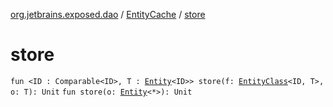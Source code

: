 [org.jetbrains.exposed.dao](../index.md) / [EntityCache](index.md) / [store](.)

# store

`fun <ID : Comparable<ID>, T : `[`Entity`](../-entity/index.md)`<ID>> store(f: `[`EntityClass`](../-entity-class/index.md)`<ID, T>, o: T): Unit`
`fun store(o: `[`Entity`](../-entity/index.md)`<*>): Unit`